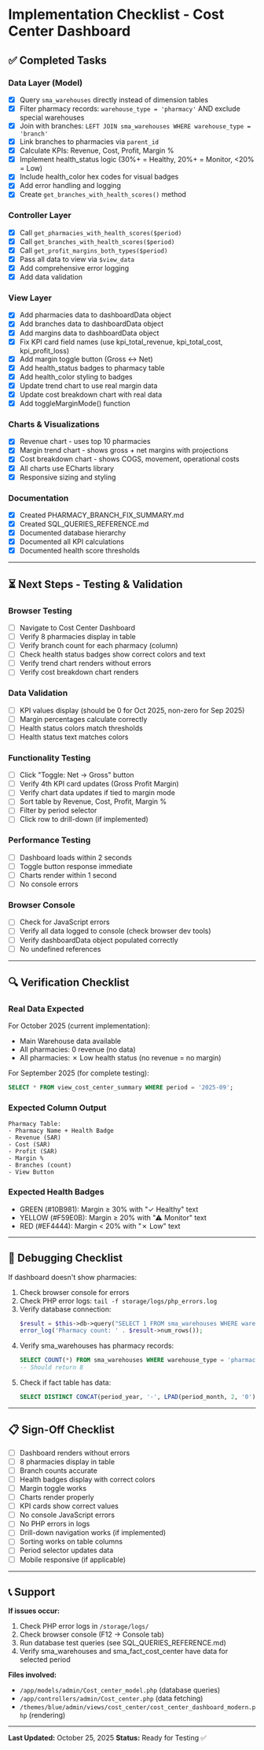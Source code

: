 # Implementation Checklist - Cost Center Dashboard

## ✅ Completed Tasks

### Data Layer (Model)

- [x] Query `sma_warehouses` directly instead of dimension tables
- [x] Filter pharmacy records: `warehouse_type = 'pharmacy'` AND exclude special warehouses
- [x] Join with branches: `LEFT JOIN sma_warehouses WHERE warehouse_type = 'branch'`
- [x] Link branches to pharmacies via `parent_id`
- [x] Calculate KPIs: Revenue, Cost, Profit, Margin %
- [x] Implement health_status logic (30%+ = Healthy, 20%+ = Monitor, <20% = Low)
- [x] Include health_color hex codes for visual badges
- [x] Add error handling and logging
- [x] Create `get_branches_with_health_scores()` method

### Controller Layer

- [x] Call `get_pharmacies_with_health_scores($period)`
- [x] Call `get_branches_with_health_scores($period)`
- [x] Call `get_profit_margins_both_types($period)`
- [x] Pass all data to view via `$view_data`
- [x] Add comprehensive error logging
- [x] Add data validation

### View Layer

- [x] Add pharmacies data to dashboardData object
- [x] Add branches data to dashboardData object
- [x] Add margins data to dashboardData object
- [x] Fix KPI card field names (use kpi_total_revenue, kpi_total_cost, kpi_profit_loss)
- [x] Add margin toggle button (Gross ↔ Net)
- [x] Add health_status badges to pharmacy table
- [x] Add health_color styling to badges
- [x] Update trend chart to use real margin data
- [x] Update cost breakdown chart with real data
- [x] Add toggleMarginMode() function

### Charts & Visualizations

- [x] Revenue chart - uses top 10 pharmacies
- [x] Margin trend chart - shows gross + net margins with projections
- [x] Cost breakdown chart - shows COGS, movement, operational costs
- [x] All charts use ECharts library
- [x] Responsive sizing and styling

### Documentation

- [x] Created PHARMACY_BRANCH_FIX_SUMMARY.md
- [x] Created SQL_QUERIES_REFERENCE.md
- [x] Documented database hierarchy
- [x] Documented all KPI calculations
- [x] Documented health score thresholds

---

## ⏳ Next Steps - Testing & Validation

### Browser Testing

- [ ] Navigate to Cost Center Dashboard
- [ ] Verify 8 pharmacies display in table
- [ ] Verify branch count for each pharmacy (column)
- [ ] Check health status badges show correct colors and text
- [ ] Verify trend chart renders without errors
- [ ] Verify cost breakdown chart renders

### Data Validation

- [ ] KPI values display (should be 0 for Oct 2025, non-zero for Sep 2025)
- [ ] Margin percentages calculate correctly
- [ ] Health status colors match thresholds
- [ ] Health status text matches colors

### Functionality Testing

- [ ] Click "Toggle: Net → Gross" button
- [ ] Verify 4th KPI card updates (Gross Profit Margin)
- [ ] Verify chart data updates if tied to margin mode
- [ ] Sort table by Revenue, Cost, Profit, Margin %
- [ ] Filter by period selector
- [ ] Click row to drill-down (if implemented)

### Performance Testing

- [ ] Dashboard loads within 2 seconds
- [ ] Toggle button response immediate
- [ ] Charts render within 1 second
- [ ] No console errors

### Browser Console

- [ ] Check for JavaScript errors
- [ ] Verify all data logged to console (check browser dev tools)
- [ ] Verify dashboardData object populated correctly
- [ ] No undefined references

---

## 🔍 Verification Checklist

### Real Data Expected

For October 2025 (current implementation):

- Main Warehouse data available
- All pharmacies: 0 revenue (no data)
- All pharmacies: ✗ Low health status (no revenue = no margin)

For September 2025 (for complete testing):

```sql
SELECT * FROM view_cost_center_summary WHERE period = '2025-09';
```

### Expected Column Output

```
Pharmacy Table:
- Pharmacy Name + Health Badge
- Revenue (SAR)
- Cost (SAR)
- Profit (SAR)
- Margin %
- Branches (count)
- View Button
```

### Expected Health Badges

- GREEN (#10B981): Margin ≥ 30% with "✓ Healthy" text
- YELLOW (#F59E0B): Margin ≥ 20% with "⚠ Monitor" text
- RED (#EF4444): Margin < 20% with "✗ Low" text

---

## 🐛 Debugging Checklist

If dashboard doesn't show pharmacies:

1. Check browser console for errors
2. Check PHP error logs: `tail -f storage/logs/php_errors.log`
3. Verify database connection:
   ```php
   $result = $this->db->query("SELECT 1 FROM sma_warehouses WHERE warehouse_type = 'pharmacy'");
   error_log('Pharmacy count: ' . $result->num_rows());
   ```
4. Verify sma_warehouses has pharmacy records:
   ```sql
   SELECT COUNT(*) FROM sma_warehouses WHERE warehouse_type = 'pharmacy';
   -- Should return 8
   ```
5. Check if fact table has data:
   ```sql
   SELECT DISTINCT CONCAT(period_year, '-', LPAD(period_month, 2, '0')) FROM sma_fact_cost_center;
   ```

---

## 📋 Sign-Off Checklist

- [ ] Dashboard renders without errors
- [ ] 8 pharmacies display in table
- [ ] Branch counts accurate
- [ ] Health badges display with correct colors
- [ ] Margin toggle works
- [ ] Charts render properly
- [ ] KPI cards show correct values
- [ ] No console JavaScript errors
- [ ] No PHP errors in logs
- [ ] Drill-down navigation works (if implemented)
- [ ] Sorting works on table columns
- [ ] Period selector updates data
- [ ] Mobile responsive (if applicable)

---

## 📞 Support

**If issues occur:**

1. Check PHP error logs in `/storage/logs/`
2. Check browser console (F12 → Console tab)
3. Run database test queries (see SQL_QUERIES_REFERENCE.md)
4. Verify sma_warehouses and sma_fact_cost_center have data for selected period

**Files involved:**

- `/app/models/admin/Cost_center_model.php` (database queries)
- `/app/controllers/admin/Cost_center.php` (data fetching)
- `/themes/blue/admin/views/cost_center/cost_center_dashboard_modern.php` (rendering)

---

**Last Updated:** October 25, 2025
**Status:** Ready for Testing ✅
